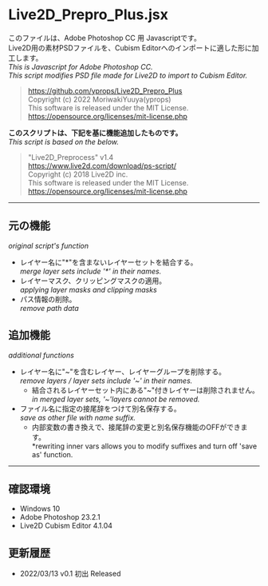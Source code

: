 # Live2D_Prepro_Plus.jsx

このファイルは、Adobe Photoshop CC 用 Javascriptです。  
Live2D用の素材PSDファイルを、Cubism Editorへのインポートに適した形に加工します。  
*This is Javascript for Adobe Photoshop CC.  
This script modifies PSD file made for Live2D to import to Cubism Editor.*

>https://github.com/yprops/Live2D_Prepro_Plus  
>Copyright (c) 2022 MoriwakiYuuya(yprops)  
>This software is released under the MIT License.  
>https://opensource.org/licenses/mit-license.php

**このスクリプトは、下記を基に機能追加したものです。**  
*This script is based on the below.*

>"Live2D_Preprocess" v1.4  
>https://www.live2d.com/download/ps-script/  
>Copyright (c) 2018 Live2D inc.  
>This software is released under the MIT License.  
>https://opensource.org/licenses/mit-license.php  


---------


## 元の機能
*original script's function*

- レイヤー名に"\*"を含まないレイヤーセットを結合する。  
  *merge layer sets include '\*' in their names.*
- レイヤーマスク、クリッピングマスクの適用。  
  *applying layer masks and clipping masks*
- パス情報の削除。  
  *remove path data*

## 追加機能
*additional functions*

- レイヤー名に"\~"を含むレイヤー、レイヤーグループを削除する。  
  *remove layers / layer sets include '\~' in their names.*
  - 結合されるレイヤーセット内にある"\~"付きレイヤーは削除されません。  
    *in merged layer sets, '\~'layers cannot be removed.*
- ファイル名に指定の接尾辞をつけて別名保存する。  
  *save as other file with name suffix.*  
  - 内部変数の書き換えで、接尾辞の変更と別名保存機能のOFFができます。  
    *rewriting inner vars allows you to modify suffixes and turn off 'save as' function.  


---------


## 確認環境
- Windows 10
- Adobe Photoshop 23.2.1
- Live2D Cubism Editor 4.1.04


## 更新履歴
- 2022/03/13 v0.1 初出 Released

